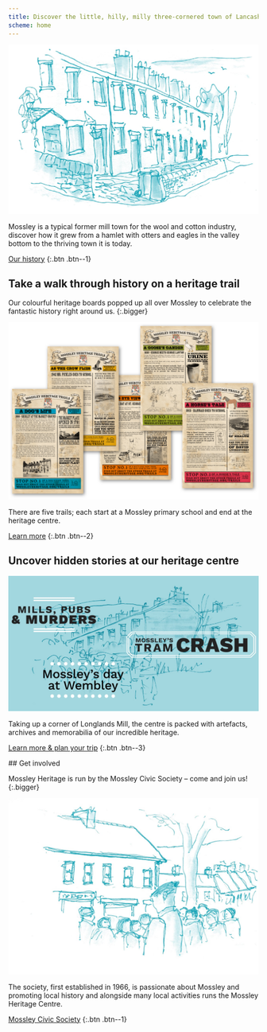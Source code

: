 ```yaml
---
title: Discover the little, hilly, milly three-cornered town of Lancashire, Yorkshire & Cheshire.
scheme: home
---
```

<section class="section section--first" markdown="1">

![An illustration of Mossley](/images/home/MH_Homepage_Top@2x.jpg)

Mossley is a typical former mill town for the wool and cotton industry, discover how it grew from a hamlet with otters and eagles in the valley bottom to the thriving town it is today.

[Our history](/history)
{:.btn .btn--1}

</section>

<section class="section section--textured" markdown="1">

## Take a walk through history on a heritage trail

Our colourful heritage boards popped up all over Mossley to celebrate the fantastic history right around us.
{:.bigger}

![A montage of the heritage trail signs](/images/home/MH_TrailsPosters_@2x.png)

There are five trails; each start at a Mossley primary school and end at the heritage centre.

[Learn more](/trails)
{:.btn .btn--2}

</section>

<section class="section section--filled" markdown="1">

## Uncover hidden stories at our heritage centre

![A montage of some of the things you can find at the heritage centre](/images/home/MH_Homepage_Centre@2x.jpg)

Taking up a corner of Longlands Mill, the centre is packed with artefacts, archives and memorabilia of our incredible heritage.

[Learn more & plan your trip](/visit)
{:.btn .btn--3}

</section>
## Get involved

Mossley Heritage is run by the Mossley Civic Society – come and join us!
{:.bigger}

![An illustration of the heritage centre](/images/home/MH_Homepage_Getinvolved@2x.jpg)

The society, first established in 1966, is passionate about Mossley and promoting local history and alongside many local activities runs the Mossley Heritage Centre.

[Mossley Civic Society](/civic-society)
{:.btn .btn--1}
